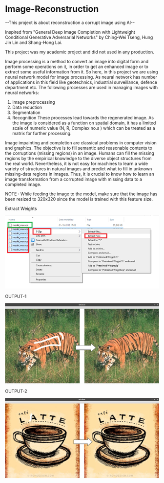 # Image-Reconstruction
--This project is about reconstruction a corrupt image using AI--

Inspired from "General Deep Image Completion with Lightweight Conditional Generative Adversarial Networks" by Ching-Wei Tseng, Hung Jin Lin and Shang-Hong Lai.

This project was my academic project and did not used in any production.

Image processing is a method to convert an image into digital form and perform some operations on it, in order to get an enhanced image or to extract some useful information from it. So here, in this project we are using neural network model for image processing. As neural network has number of applications in this field like geotechnics, industrial surveillance, defence department etc.
The following processes are used in managing images with neural networks:
1) Image preprocessing
2) Data reduction
3) Segmentation
4) Recognition
These processes lead towards the regenerated image.
As the image is considered as a function on spatial domain, it has a limited scale of numeric value (N, R, Complex no.s ) which can be treated as a matrix for further processing.

Image impainting and completion are classical problems in computer vision and graphics. The objective is to fill semantic and reasonable contents to the corruptions (missing regions) in an image. Humans can fill the missing regions by the empirical knowledge to the diverse object structures from the real world. Nevertheless, it is not easy for machines to learn a wide variety of structures in natural images and predict what to fill in unknown missing-data regions in images. Thus, it is crucial to know how to learn an image transformation from a corrupted image with missing data to a completed image.

NOTE : While feeding the image to the model, make sure that the image has been resized to 320x320 since the model is trained with this feature size.

Extract Weights

![](Screenshots/Weights%20extraction.png)

OUTPUT-1

![](Screenshots/Tiger.png)

OUTPUT-2

![](Screenshots/Cup.png)
